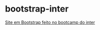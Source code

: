 # bootstrap-inter

<a href="https://bootstrap-inter.vercel.app/" target="_blank" >Site em Bootstrap feito no bootcamp do inter<a/>
